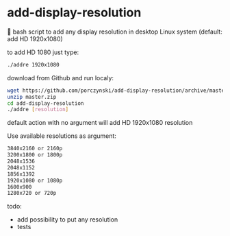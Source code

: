 # add-display-resolution
🔮 bash script to add any display resolution in desktop Linux system (default: add HD 1920x1080)

to add HD 1080 just type:

``` bash
./addre 1920x1080
```

download from Github and run localy:
``` bash
wget https://github.com/porczynski/add-display-resolution/archive/master.zip
unzip master.zip
cd add-display-resolution
./addre [resolution]
```

default action with no argument will add HD 1920x1080 resolution

Use available resolutions as argument:
``` bash
3840x2160 or 2160p
3200x1800 or 1800p
2048x1536
2048x1152
1856x1392
1920x1080 or 1080p
1600x900
1280x720 or 720p
```
todo:
- add possibility to put any resolution
- tests
